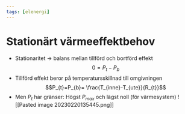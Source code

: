 ```yaml
---
tags: [elenergi]
---
```

# Stationärt värmeeffektbehov

- Stationaritet $\rightarrow$ balans mellan tillförd och bortförd effekt $$0 = P_{t}-P_{b}$$
- Tillförd effekt beror på temperatursskillnad till omgivningen $$P_{t}=P_{b}= \frac{T_{inne}-T_{ute}}{R_{t}}$$
- Men $P_{t}$ har gränser: Högst $P_{max}$ och lägst noll (för värmesystem)
![[Pasted image 20230220135445.png]]